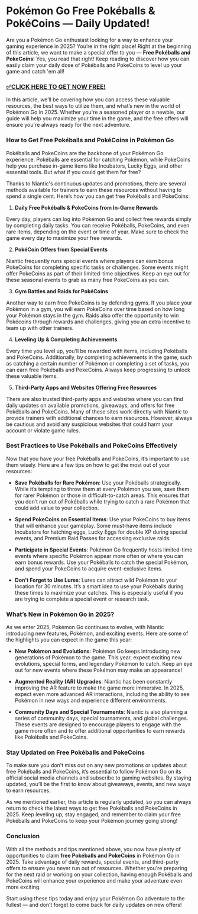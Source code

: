 # Pokémon Go Free Pokéballs & PokéCoins — Daily Updated!

Are you a Pokémon Go enthusiast looking for a way to enhance your gaming experience in 2025? You’re in the right place! Right at the beginning of this article, we want to make a special offer to you — **Free Pokéballs and PokeCoins**! Yes, you read that right! Keep reading to discover how you can easily claim your daily dose of Pokéballs and PokeCoins to level up your game and catch 'em all!

### [✅CLICK HERE TO GET NOW FREE!](https://freeforyou.xyz/pokemon/go/free/)

In this article, we’ll be covering how you can access these valuable resources, the best ways to utilize them, and what’s new in the world of Pokémon Go in 2025. Whether you're a seasoned player or a newbie, our guide will help you maximize your time in the game, and the free offers will ensure you're always ready for the next adventure.

### How to Get Free Pokéballs and PokéCoins in Pokémon Go

Pokéballs and PokeCoins are the backbone of your Pokémon Go experience. Pokéballs are essential for catching Pokémon, while PokeCoins help you purchase in-game items like Incubators, Lucky Eggs, and other essential tools. But what if you could get them for free? 

Thanks to Niantic's continuous updates and promotions, there are several methods available for trainers to earn these resources without having to spend a single cent. Here’s how you can get free Pokéballs and PokeCoins:

1. **Daily Free Pokéballs & PokeCoins from In-Game Rewards**

Every day, players can log into Pokémon Go and collect free rewards simply by completing daily tasks. You can receive Pokéballs, PokeCoins, and even rare items, depending on the event or time of year. Make sure to check the game every day to maximize your free rewards.

2. **PokéCoin Offers from Special Events**

Niantic frequently runs special events where players can earn bonus PokeCoins for completing specific tasks or challenges. Some events might offer PokeCoins as part of their limited-time objectives. Keep an eye out for these seasonal events to grab as many free PokeCoins as you can.

3. **Gym Battles and Raids for PokéCoins**

Another way to earn free PokeCoins is by defending gyms. If you place your Pokémon in a gym, you will earn PokeCoins over time based on how long your Pokémon stays in the gym. Raids also offer the opportunity to win Pokécoins through rewards and challenges, giving you an extra incentive to team up with other trainers.

4. **Leveling Up & Completing Achievements**

Every time you level up, you’ll be rewarded with items, including Pokéballs and PokeCoins. Additionally, by completing achievements in the game, such as catching a certain number of Pokémon or completing a set of tasks, you can earn free Pokéballs and PokeCoins. Always keep progressing to unlock these valuable items.

5. **Third-Party Apps and Websites Offering Free Resources**

There are also trusted third-party apps and websites where you can find daily updates on available promotions, giveaways, and offers for free Pokéballs and PokeCoins. Many of these sites work directly with Niantic to provide trainers with additional chances to earn resources. However, always be cautious and avoid any suspicious websites that could harm your account or violate game rules.

### Best Practices to Use Pokéballs and PokeCoins Effectively

Now that you have your free Pokéballs and PokeCoins, it’s important to use them wisely. Here are a few tips on how to get the most out of your resources:

- **Save Pokéballs for Rare Pokémon**: Use your Pokéballs strategically. While it’s tempting to throw them at every Pokémon you see, save them for rarer Pokémon or those in difficult-to-catch areas. This ensures that you don’t run out of Pokéballs while trying to catch a rare Pokémon that could add value to your collection.
  
- **Spend PokeCoins on Essential Items**: Use your PokeCoins to buy items that will enhance your gameplay. Some must-have items include Incubators for hatching eggs, Lucky Eggs for double XP during special events, and Premium Raid Passes for accessing exclusive raids.

- **Participate in Special Events**: Pokémon Go frequently hosts limited-time events where specific Pokémon appear more often or where you can earn bonus rewards. Use your Pokéballs to catch the special Pokémon, and spend your PokeCoins to acquire event-exclusive items.

- **Don’t Forget to Use Lures**: Lures can attract wild Pokémon to your location for 30 minutes. It’s a smart idea to use your Pokéballs during these times to maximize your catches. This is especially useful if you are trying to complete a special event or research task.

### What’s New in Pokémon Go in 2025?

As we enter 2025, Pokémon Go continues to evolve, with Niantic introducing new features, Pokémon, and exciting events. Here are some of the highlights you can expect in the game this year:

- **New Pokémon and Evolutions**: Pokémon Go keeps introducing new generations of Pokémon to the game. This year, expect exciting new evolutions, special forms, and legendary Pokémon to catch. Keep an eye out for new events where these Pokémon may make an appearance!

- **Augmented Reality (AR) Upgrades**: Niantic has been constantly improving the AR feature to make the game more immersive. In 2025, expect even more advanced AR interactions, including the ability to see Pokémon in new ways and experience different environments.

- **Community Days and Special Tournaments**: Niantic is also planning a series of community days, special tournaments, and global challenges. These events are designed to encourage players to engage with the game more often and to offer additional opportunities to earn rewards like Pokéballs and PokeCoins.

### Stay Updated on Free Pokéballs and PokeCoins

To make sure you don’t miss out on any new promotions or updates about free Pokéballs and PokeCoins, it’s essential to follow Pokémon Go on its official social media channels and subscribe to gaming websites. By staying updated, you’ll be the first to know about giveaways, events, and new ways to earn resources.

As we mentioned earlier, this article is regularly updated, so you can always return to check the latest ways to get free Pokéballs and PokeCoins in 2025. Keep leveling up, stay engaged, and remember to claim your free Pokéballs and PokeCoins to keep your Pokémon journey going strong!

### Conclusion

With all the methods and tips mentioned above, you now have plenty of opportunities to claim **free Pokéballs and PokeCoins** in Pokémon Go in 2025. Take advantage of daily rewards, special events, and third-party offers to ensure you never run out of resources. Whether you're preparing for the next raid or working on your collection, having enough Pokéballs and PokeCoins will enhance your experience and make your adventure even more exciting.

Start using these tips today and enjoy your Pokémon Go adventure to the fullest — and don’t forget to come back for daily updates on new offers!

